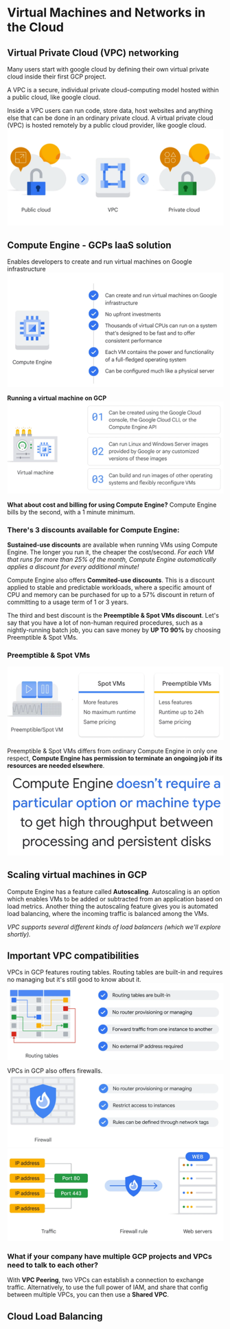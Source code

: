 # Virtual Machines and Networks in the Cloud
## Virtual Private Cloud (VPC) networking
Many users start with google cloud by defining their own virtual private cloud inside their first GCP project.

A VPC is a secure, individual private cloud-computing model hosted within a public cloud, like google cloud.

Inside a VPC users can run code, store data, host websites and anything else that can be done in an ordinary private cloud.
A virtual private cloud (VPC) is hosted remotely by a public cloud provider, like google cloud.
![Alt text](image.png)

## Compute Engine - GCPs IaaS solution
Enables developers to create and run virtual machines on Google infrastructure 
![Alt text](image-1.png)

**Running a virtual machine on GCP**
![Alt text](image-2.png)


**What about cost and billing for using Compute Engine?**
Compute Engine bills by the second, with a 1 minute minimum.

### There's 3 discounts available for Compute Engine:
**Sustained-use discounts** are available when running VMs using Compute Engine. The longer you run it, the cheaper the cost/second.
*For each VM that runs for more than 25% of the month, Compute Engine automatically applies a discount for every additional minute!*

Compute Engine also offers **Commited-use discounts**. This is a discount applied to stable and predictable workloads, where a specific amount of CPU and memory can be purchased for up to a 57% discount in return of committing to a usage term of 1 or 3 years.

The third and best discount is the **Preemptible & Spot VMs discount**. Let's say that you have a lot of non-human required procedures, such as a nightly-running batch job, you can save money by **UP TO 90%** by choosing Preemptible & Spot VMs.

### Preemptible & Spot VMs  
![Alt text](image-3.png)

Preemptible & Spot VMs differs from ordinary Compute Engine in only one respect, **Compute Engine has permission to terminate an ongoing job if its resources are needed elsewhere**.

![Alt text](image-4.png)

## Scaling virtual machines in GCP  
Compute Engine has a feature called **Autoscaling**.
Autoscaling is an option which enables VMs to be added or subtracted from an application based on load metrics. Another thing the autoscaling feature gives you is automated load balancing, where the incoming traffic is balanced among the VMs.

*VPC supports several different kinds of load balancers (which we'll explore shortly).*

## Important VPC compatibilities
VPCs in GCP features routing tables. Routing tables are built-in and requires no managing but it's still good to know about it.
![Alt text](image-5.png)

VPCs in GCP also offers firewalls.
![Alt text](image-6.png)
![Alt text](image-7.png)

### What if your company have multiple GCP projects and VPCs need to talk to each other?
With **VPC Peering**, two VPCs can establish a connection to exchange traffic. Alternatively, to use the full power of IAM, and share that config between multiple VPCs, you can then use a **Shared VPC**.

## Cloud Load Balancing
